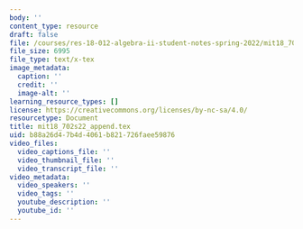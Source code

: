 ```yaml
---
body: ''
content_type: resource
draft: false
file: /courses/res-18-012-algebra-ii-student-notes-spring-2022/mit18_702s22_append.tex
file_size: 6995
file_type: text/x-tex
image_metadata:
  caption: ''
  credit: ''
  image-alt: ''
learning_resource_types: []
license: https://creativecommons.org/licenses/by-nc-sa/4.0/
resourcetype: Document
title: mit18_702s22_append.tex
uid: b88a26d4-7b4d-4061-b821-726faee59876
video_files:
  video_captions_file: ''
  video_thumbnail_file: ''
  video_transcript_file: ''
video_metadata:
  video_speakers: ''
  video_tags: ''
  youtube_description: ''
  youtube_id: ''
---
```

